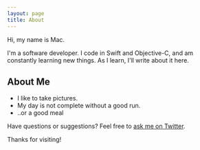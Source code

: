 ```yaml
---
layout: page
title: About
---
```


<p class="message">
  Hi, my name is Mac.
</p>

I'm a software developer. I code in Swift and Objective-C, and am constantly learning new things. As I learn, I'll write about it here.

## About Me 

* I like to take pictures.
* My day is not complete without a good run. 
* ..or a good meal

Have questions or suggestions? Feel free to [ask me on Twitter](https://twitter.com/mbellingrath).

Thanks for visiting!
